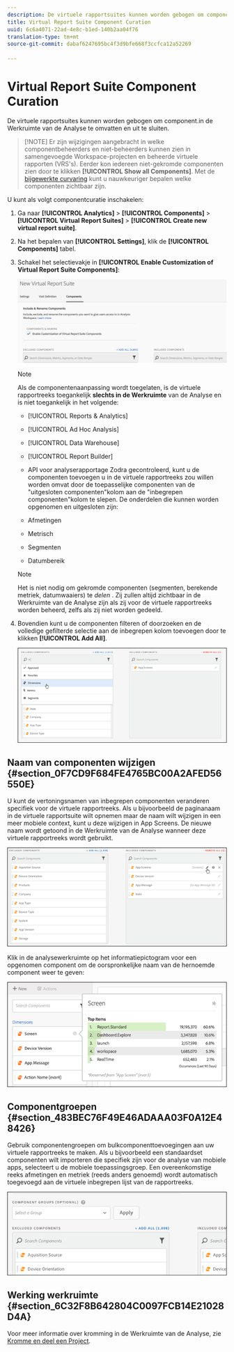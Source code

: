 ```yaml
---
description: De virtuele rapportsuites kunnen worden gebogen om component.in de Werkruimte van de Analyse te omvatten en uit te sluiten.
title: Virtual Report Suite Component Curation
uuid: 6c6a4071-22ad-4e8c-b1ed-140b2aa04f76
translation-type: tm+mt
source-git-commit: dabaf6247695bc4f3d9bfe668f3ccfca12a52269

---
```



# Virtual Report Suite Component Curation

De virtuele rapportsuites kunnen worden gebogen om component.in de Werkruimte van de Analyse te omvatten en uit te sluiten.

>[!NOTE] Er zijn wijzigingen aangebracht in welke componentbeheerders en niet-beheerders kunnen zien in samengevoegde Workspace-projecten en beheerde virtuele rapporten (VRS&#39;s). Eerder kon iedereen niet-gekromde componenten zien door te klikken **[!UICONTROL Show all Components]**. Met de [bijgewerkte curvaring](https://marketing.adobe.com/resources/help/en_US/analytics/analysis-workspace/curate-projects-vrs.html) kunt u nauwkeuriger bepalen welke componenten zichtbaar zijn.

U kunt als volgt componentcuratie inschakelen:

1. Ga naar **[!UICONTROL Analytics]** > **[!UICONTROL Components]** > **[!UICONTROL Virtual Report Suites]** > **[!UICONTROL Create new virtual report suite]**.
1. Na het bepalen van **[!UICONTROL Settings]**, klik de **[!UICONTROL Components]** tabel.

1. Schakel het selectievakje in **[!UICONTROL Enable Customization of Virtual Report Suite Components]**:

   ![](assets/vrs-enable.png)

   >[!NOTE]
   >
   >Als de componentenaanpassing wordt toegelaten, is de virtuele rapportreeks toegankelijk **slechts in de Werkruimte** van de Analyse en is niet toegankelijk in het volgende:

   * [!UICONTROL Reports & Analytics]
   * [!UICONTROL Ad Hoc Analysis]
   * [!UICONTROL Data Warehouse]
   * [!UICONTROL Report Builder]
   * API voor analyserapportage
   Zodra gecontroleerd, kunt u de componenten toevoegen u in de virtuele rapportreeks zou willen worden omvat door de toepasselijke componenten van de &quot;uitgesloten componenten&quot;kolom aan de &quot;inbegrepen componenten&quot;kolom te slepen. De onderdelen die kunnen worden opgenomen en uitgesloten zijn:

   * Afmetingen
   * Metrisch
   * Segmenten
   * Datumbereik
   >[!NOTE]
   >
   >Het is niet nodig om gekromde componenten (segmenten, berekende metriek, datumwaaiers) te *delen* . Zij zullen altijd zichtbaar in de Werkruimte van de Analyse zijn als zij voor de virtuele rapportreeks worden beheerd, zelfs als zij niet worden gedeeld.

1. Bovendien kunt u de componenten filteren of doorzoeken en de volledige gefilterde selectie aan de inbegrepen kolom toevoegen door te klikken **[!UICONTROL Add All]**.

   ![](assets/vrs-add-all.png)

## Naam van componenten wijzigen {#section_0F7CD9F684FE4765BC00A2AFED56550E}

U kunt de vertoningsnamen van inbegrepen componenten veranderen specifiek voor de virtuele rapportreeks. Als u bijvoorbeeld de paginanaam in de virtuele rapportsuite wilt opnemen maar de naam wilt wijzigen in een meer mobiele context, kunt u deze wijzigen in App Screens. De nieuwe naam wordt getoond in de Werkruimte van de Analyse wanneer deze virtuele rapportreeks wordt gebruikt.

![](assets/vrs-rename-component.png)

Klik in de analysewerkruimte op het informatiepictogram voor een opgenomen component om de oorspronkelijke naam van de hernoemde component weer te geven:

![](assets/vrs-aw-renamed.png)

## Componentgroepen {#section_483BEC76F49E46ADAAA03F0A12E48426}

Gebruik componentengroepen om bulkcomponenttoevoegingen aan uw virtuele rapportreeks te maken. Als u bijvoorbeeld een standaardset componenten wilt importeren die specifiek zijn voor de analyse van mobiele apps, selecteert u de mobiele toepassingsgroep. Een overeenkomstige reeks afmetingen en metriek (reeds anders genoemd) wordt automatisch toegevoegd aan de virtuele inbegrepen lijst van de rapportreeks.

![](assets/vrs-comp-grp.png)

## Werking werkruimte {#section_6C32F8B642804C0097FCB14E21028D4A}

Voor meer informatie over kromming in de Werkruimte van de Analyse, zie [Kromme en deel een Project](https://marketing.adobe.com/resources/help/en_US/analytics/analysis-workspace/curate.html).
